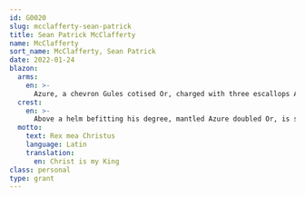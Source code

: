 ```yaml
---
id: G0020
slug: mcclafferty-sean-patrick
title: Sean Patrick McClafferty
name: McClafferty
sort_name: McClafferty, Sean Patrick
date: 2022-01-24
blazon:
  arms:
    en: >-
      Azure, a chevron Gules cotised Or, charged with three escallops Argent, between in chief two gauntlets of the Last, each holding a cross crosslet fitchy of the Second, and in base two swords of the Fourth with cross piece and grip of the Third in saltire within a baronial coronet of the Same.
  crest:
    en: >-
      Above a helm befitting his degree, mantled Azure doubled Or, is set for a crest upon a wreath of the liveries, between two laurel leaves Or, a hand Gules charged with a lion rampant Or, armed and langued Gules.
  motto:
    text: Rex mea Christus
    language: Latin
    translation:
      en: Christ is my King
class: personal
type: grant
---
```

